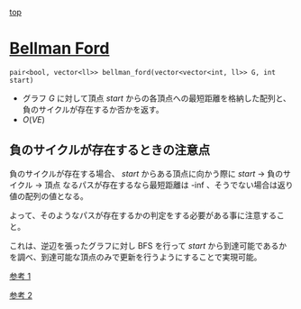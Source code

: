 [top](../../README.md)

# [Bellman Ford](./bf.hpp)

`pair<bool, vector<ll>> bellman_ford(vector<vector<int, ll>> G, int start)`
- グラフ $G$ に対して頂点 $start$ からの各頂点への最短距離を格納した配列と、負のサイクルが存在するか否かを返す。
- $O(VE)$

## 負のサイクルが存在するときの注意点

負のサイクルが存在する場合、 $start$ からある頂点に向かう際に $start$ -> 負のサイクル -> 頂点 なるパスが存在するなら最短距離は -inf 、そうでない場合は返り値の配列の値となる。

よって、そのようなパスが存在するかの判定をする必要がある事に注意すること。

これは、逆辺を張ったグラフに対し BFS を行って $start$ から到達可能であるかを調べ、到達可能な頂点のみで更新を行うようにすることで実現可能。

[参考 1](https://yukicoder.me/submissions/967952)

[参考 2](https://mhrb-minase.hatenablog.com/entry/2019/08/20/003915)